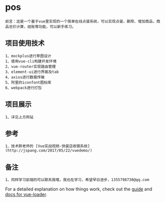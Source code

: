# pos
    前言：这是一个基于vue里实现的一个简单在线点餐系统，可以实现点餐，删除、增加商品，商品总价计算，结账等功能，可以新手练习。
##  项目使用技术
    1、mockplus进行草图设计
    1、使用vue-cli构建开发环境
    2、vue-router实现路由管理
    3、element-ui进行界面及tab
    4、axios进行数据传输
    5、阿里的iconfont图标库
    6、webpack进行打包
##  项目展示
    1、详见上方网站
##  参考
    1、技术胖老师的 [Vue实战视频-快餐店收银系统](http://jspang.com/2017/05/22/vuedemo/)
##  备注
    1、同样学习前端的可以联系我哦，我也在学习，希望早日进步，1355798730@qq.com
    
    

For a detailed explanation on how things work, check out the [guide](http://vuejs-templates.github.io/webpack/) and [docs for vue-loader](http://vuejs.github.io/vue-loader).
